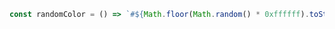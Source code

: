 ~~~ javascript
const randomColor = () => `#${Math.floor(Math.random() * 0xffffff).toString(16).padStart(6, '0')}`;
~~~
